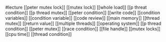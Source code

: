 #lecture
[[peter mutex lock]]
[[mutex lock]]
[[whole load]]
[[p threat condition]]
[[p thread mutex]]
[[peter condition]]
[[write code]]
[[condition variables]]
[[condition variable]]
[[code review]]
[[main memory]]
[[thread mutex]]
[[return value]]
[[multiple threads]]
[[operating system]]
[[p thread condition]]
[[peter mutex]]
[[race condition]]
[[file handle]]
[[mutex locks]]
[[cpu time]]
[[thread condition]]
